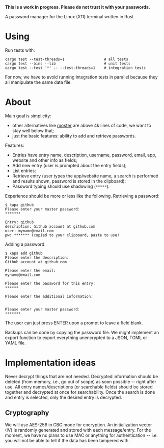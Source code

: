 **This is a work in progress. Please do not trust it with your passwords.**

A password manager for the Linux (X11) terminal written in Rust.

# Using

Run tests with:

    cargo test --test-threads=1                  # all tests
    cargo test --bins --lib                      # unit tests
    cargo test --test '*' -- --test-threads=1    # integration tests

For now, we have to avoid running integration tests in parallel because they
all manipulate the same data file.

# About

Main goal is simplicity:

* other alternatives like
[rooster](https://github.com/conradkleinespel/rooster) are above 4k lines of
code, we want to stay well below that;
* just the basic features: ability to add and retrieve passwords.

Features:

* Entries have entry name, description, username, password, email, app, website
and other info as fields;
* Add new entry (user is prompted about the entry fields);
* List entries;
* Retrieve entry (user types the app/website name, a search is performed and
results shown, password is stored in the clipboard);
* Password typing should use shadowing (`*****`).

Experience should be more or less like the following. Retrieving a password:

    $ kapa github
    Please enter your master password:
    *******

    Entry: github
    description: Github account at github.com
    user: myname@email.com
    pw: ******* (copied to your clipboard, paste to use)

Adding a password:

    $ kapa add github
    Please enter the description:
    Github account at github.com

    Please enter the email:
    myname@email.com

    Please enter the password for this entry:
    ******

    Please enter the additional information:


    Please enter your master password:
    *******

The user can just press ENTER upon a prompt to leave a field blank.

Backups can be done by copying the password file. We might implement an export
function to export everything unencrypted to a JSON, TOML or YAML file.

# Implementation ideas

Never decrypt things that are not needed. Decrypted information should be
deleted (from memory, i.e., go out of scope) as soon possible -- right after
use. All entry names/descriptions (or searchable fields) should be stored
together and decrypted at once for searchability. Once the search is done and
entry is selected, only the desired entry is decrypted.

## Cryptography

We will use AES-256 in CBC mode for encryption. An initialization vector (IV) is
randomly generated and stored with each message/entry. For the moment, we have
no plans to use MAC or anything for authentication -- i.e. you will not be able
to tell if the data has been tampered with.

